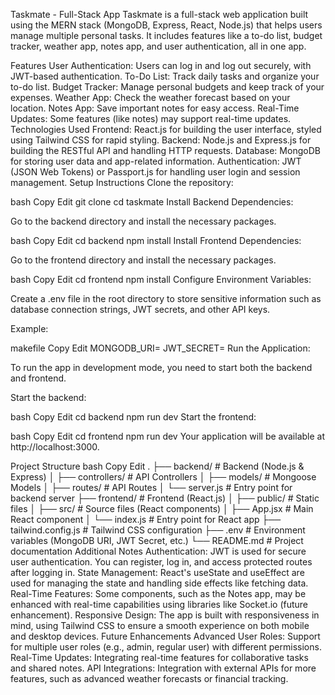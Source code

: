 Taskmate - Full-Stack App
Taskmate is a full-stack web application built using the MERN stack (MongoDB, Express, React, Node.js) that helps users manage multiple personal tasks. It includes features like a to-do list, budget tracker, weather app, notes app, and user authentication, all in one app.

Features
User Authentication: Users can log in and log out securely, with JWT-based authentication.
To-Do List: Track daily tasks and organize your to-do list.
Budget Tracker: Manage personal budgets and keep track of your expenses.
Weather App: Check the weather forecast based on your location.
Notes App: Save important notes for easy access.
Real-Time Updates: Some features (like notes) may support real-time updates.
Technologies Used
Frontend: React.js for building the user interface, styled using Tailwind CSS for rapid styling.
Backend: Node.js and Express.js for building the RESTful API and handling HTTP requests.
Database: MongoDB for storing user data and app-related information.
Authentication: JWT (JSON Web Tokens) or Passport.js for handling user login and session management.
Setup Instructions
Clone the repository:

bash
Copy
Edit
git clone <your-repository-url>
cd taskmate
Install Backend Dependencies:

Go to the backend directory and install the necessary packages.

bash
Copy
Edit
cd backend
npm install
Install Frontend Dependencies:

Go to the frontend directory and install the necessary packages.

bash
Copy
Edit
cd frontend
npm install
Configure Environment Variables:

Create a .env file in the root directory to store sensitive information such as database connection strings, JWT secrets, and other API keys.

Example:

makefile
Copy
Edit
MONGODB_URI=<your-mongodb-connection-string>
JWT_SECRET=<your-jwt-secret>
Run the Application:

To run the app in development mode, you need to start both the backend and frontend.

Start the backend:

bash
Copy
Edit
cd backend
npm run dev
Start the frontend:

bash
Copy
Edit
cd frontend
npm run dev
Your application will be available at http://localhost:3000.

Project Structure
bash
Copy
Edit
.
├── backend/                # Backend (Node.js & Express)
│   ├── controllers/         # API Controllers
│   ├── models/              # Mongoose Models
│   ├── routes/              # API Routes
│   └── server.js            # Entry point for backend server
├── frontend/                # Frontend (React.js)
│   ├── public/              # Static files
│   ├── src/                 # Source files (React components)
│   ├── App.jsx              # Main React component
│   └── index.js             # Entry point for React app
├── tailwind.config.js       # Tailwind CSS configuration
├── .env                     # Environment variables (MongoDB URI, JWT Secret, etc.)
└── README.md                # Project documentation
Additional Notes
Authentication: JWT is used for secure user authentication. You can register, log in, and access protected routes after logging in.
State Management: React's useState and useEffect are used for managing the state and handling side effects like fetching data.
Real-Time Features: Some components, such as the Notes app, may be enhanced with real-time capabilities using libraries like Socket.io (future enhancement).
Responsive Design: The app is built with responsiveness in mind, using Tailwind CSS to ensure a smooth experience on both mobile and desktop devices.
Future Enhancements
Advanced User Roles: Support for multiple user roles (e.g., admin, regular user) with different permissions.
Real-Time Updates: Integrating real-time features for collaborative tasks and shared notes.
API Integrations: Integration with external APIs for more features, such as advanced weather forecasts or financial tracking.
